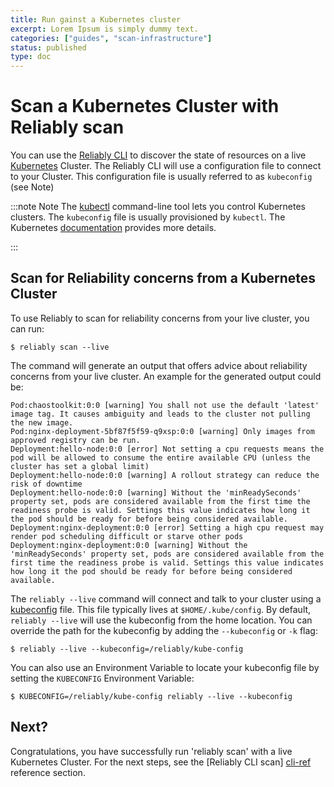 ```yaml
---
title: Run gainst a Kubernetes cluster
excerpt: Lorem Ipsum is simply dummy text.
categories: ["guides", "scan-infrastructure"]
status: published
type: doc
---
```

# Scan a Kubernetes Cluster with Reliably scan


You can use the [Reliably CLI][reliablyCLI] to discover the state of resources
on a live [Kubernetes](https://kubernetes.io/docs/home/) Cluster.
The Reliably CLI will use a configuration file to connect to your Cluster. This
configuration file is usually referred to as `kubeconfig` (see Note)

:::note Note
  The [kubectl](https://kubernetes.io/docs/reference/kubectl/overview/)
  command-line tool lets you control Kubernetes clusters.
  The `kubeconfig` file is usually provisioned by `kubectl`. The Kubernetes
  [documentation][kubeconfig] provides more details.

:::


[reliablyCLI]: https://github.com/reliablyhq/cli/
[kubeconfig]: https://kubernetes.io/docs/concepts/configuration/organize-cluster-access-kubeconfig/

## Scan for Reliability concerns from a Kubernetes Cluster

To use Reliably to scan for reliability concerns from your live cluster, you can
run:

```
$ reliably scan --live
```

The command will generate an output that offers advice about reliability concerns from your live cluster. An example for the generated output could be:

```
Pod:chaostoolkit:0:0 [warning] You shall not use the default 'latest' image tag. It causes ambiguity and leads to the cluster not pulling the new image.
Pod:nginx-deployment-5bf87f5f59-q9xsp:0:0 [warning] Only images from approved registry can be run.
Deployment:hello-node:0:0 [error] Not setting a cpu requests means the pod will be allowed to consume the entire available CPU (unless the cluster has set a global limit)
Deployment:hello-node:0:0 [warning] A rollout strategy can reduce the risk of downtime
Deployment:hello-node:0:0 [warning] Without the 'minReadySeconds' property set, pods are considered available from the first time the readiness probe is valid. Settings this value indicates how long it the pod should be ready for before being considered available.
Deployment:nginx-deployment:0:0 [error] Setting a high cpu request may render pod scheduling difficult or starve other pods
Deployment:nginx-deployment:0:0 [warning] Without the 'minReadySeconds' property set, pods are considered available from the first time the readiness probe is valid. Settings this value indicates how long it the pod should be ready for before being considered available.
```

The `reliably --live` command will connect and talk to your cluster using a
 [kubeconfig][kubeconfig] file. This file typically lives at
 `$HOME/.kube/config`. By default, `reliably --live` will use the kubeconfig
 from the home location. You can override the path for the kubeconfig by adding
 the `--kubeconfig` or `-k` flag:

```
$ reliably --live --kubeconfig=/reliably/kube-config
```
You can also use an Environment Variable to locate your kubeconfig file by
setting the `KUBECONFIG` Environment Variable:

```
$ KUBECONFIG=/reliably/kube-config reliably --live --kubeconfig
```

## Next?

Congratulations, you have successfully run 'reliably scan' with a live
 Kubernetes Cluster. For the next steps, see the [Reliably CLI scan]
 [cli-ref] reference section.

[cli-ref]: /docs/reference/cli/reliably-scan/

[kubeconfig]: https://kubernetes.io/docs/concepts/configuration/organize-cluster-access-kubeconfig/
